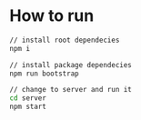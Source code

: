 # How to run

```bash
// install root dependecies
npm i

// install package dependecies
npm run bootstrap

// change to server and run it
cd server
npm start
```